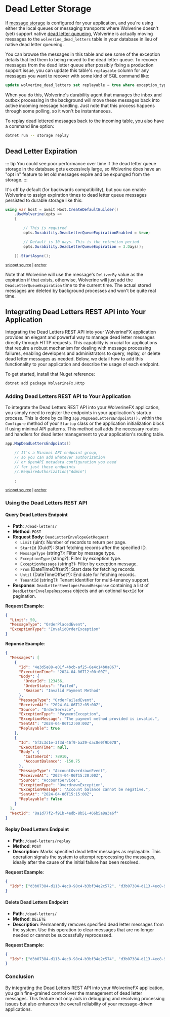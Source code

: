 # Dead Letter Storage

If [message storage](/guide/durability/) is configured for your application, and you're using either the local queues or messaging
transports where Wolverine doesn't (yet) support native [dead letter queueing](https://en.wikipedia.org/wiki/Dead_letter_queue), Wolverine is actually moving messages
to the `wolverine_dead_letters` table in your database in lieu of native dead letter queueing. 

You can browse the messages in this table and see some of the exception details that led them to being moved
to the dead letter queue. To recover messages from the dead letter queue after possibly fixing a production support
issue, you can update this table's `replayable` column for any messages you want to recover with some kind of
SQL command like:

```sql
update wolverine_dead_letters set replayable = true where exception_type = 'InvalidAccountException';
```

When you do this, Wolverine's durability agent that manages the inbox and outbox processing in the background
will move these messages back into active incoming message handling. Just note that this process happens
through some polling, so it won't be instantaneous.

To replay dead lettered messages back to the incoming table, you also have a command line option:

```bash
dotnet run -- storage replay
```

## Dead Letter Expiration <Badge type="tip" text="3.9" />

::: tip
You could see poor performance over time if the dead letter queue storage in the database gets excessively large,
so Wolverine does have an "opt in" feature to let old messages expire and be expunged from the storage.
:::

It's off by default (for backwards compatibility), but you can enable Wolverine to assign expiration times to dead letter
queue messages persisted to durable storage like this:

<!-- snippet: sample_enabling_dead_letter_queue_expiration -->
<a id='snippet-sample_enabling_dead_letter_queue_expiration'></a>
```cs
using var host = await Host.CreateDefaultBuilder()
    .UseWolverine(opts =>
    {

        // This is required
        opts.Durability.DeadLetterQueueExpirationEnabled = true;

        // Default is 10 days. This is the retention period
        opts.Durability.DeadLetterQueueExpiration = 3.Days();

    }).StartAsync();
```
<sup><a href='https://github.com/JasperFx/wolverine/blob/main/src/Testing/CoreTests/BootstrappingSamples.cs#L42-L56' title='Snippet source file'>snippet source</a> | <a href='#snippet-sample_enabling_dead_letter_queue_expiration' title='Start of snippet'>anchor</a></sup>
<!-- endSnippet -->

Note that Wolverine will use the message's `DeliverBy` value as the expiration if that exists, otherwise, Wolverine will
just add the `DeadLetterQueueExpiration` time to the current time. The actual stored messages are deleted by background
processes and won't be quite real time.

## Integrating Dead Letters REST API into Your Application

Integrating the Dead Letters REST API into your WolverineFX application provides an elegant and powerful way to manage dead letter messages directly through HTTP requests. This capability is crucial for applications that require a robust mechanism for dealing with message processing failures, enabling developers and administrators to query, replay, or delete dead letter messages as needed. Below, we detail how to add this functionality to your application and describe the usage of each endpoint.

To get started, install that Nuget reference:

```bash
dotnet add package WolverineFx.Http
```

### Adding Dead Letters REST API to Your Application

To integrate the Dead Letters REST API into your WolverineFX application, you simply need to register the endpoints in your application's startup process. This is done by calling `app.MapDeadLettersEndpoints();` within the `Configure` method of your `Startup` class or the application initialization block if using minimal API patterns. This method call adds the necessary routes and handlers for dead letter management to your application's routing table.

<!-- snippet: sample_register_dead_letter_endpoints -->
<a id='snippet-sample_register_dead_letter_endpoints'></a>
```cs
app.MapDeadLettersEndpoints()

    // It's a Minimal API endpoint group,
    // so you can add whatever authorization
    // or OpenAPI metadata configuration you need
    // for just these endpoints
    //.RequireAuthorization("Admin")

    ;
```
<sup><a href='https://github.com/JasperFx/wolverine/blob/main/src/Http/WolverineWebApi/Program.cs#L204-L214' title='Snippet source file'>snippet source</a> | <a href='#snippet-sample_register_dead_letter_endpoints' title='Start of snippet'>anchor</a></sup>
<!-- endSnippet -->

### Using the Dead Letters REST API

#### Query Dead Letters Endpoint

- **Path**: `/dead-letters/`
- **Method**: `POST`
- **Request Body**: `DeadLetterEnvelopeGetRequest`
  - `Limit` (uint): Number of records to return per page.
  - `StartId` (Guid?): Start fetching records after the specified ID.
  - `MessageType` (string?): Filter by message type.
  - `ExceptionType` (string?): Filter by exception type.
  - `ExceptionMessage` (string?): Filter by exception message.
  - `From` (DateTimeOffset?): Start date for fetching records.
  - `Until` (DateTimeOffset?): End date for fetching records.
  - `TenantId` (string?): Tenant identifier for multi-tenancy support.
- **Response**: `DeadLetterEnvelopesFoundResponse` containing a list of `DeadLetterEnvelopeResponse` objects and an optional `NextId` for pagination.

**Request Example**:

```json
{
  "Limit": 50,
  "MessageType": "OrderPlacedEvent",
  "ExceptionType": "InvalidOrderException"
}
```

**Reponse Example**:

```json
{
  "Messages": [
    {
      "Id": "4e3d5e88-e01f-4bcb-af25-6e4c14b0a867",
      "ExecutionTime": "2024-04-06T12:00:00Z",
      "Body": {
        "OrderId": 123456,
        "OrderStatus": "Failed",
        "Reason": "Invalid Payment Method"
      },
      "MessageType": "OrderFailedEvent",
      "ReceivedAt": "2024-04-06T12:05:00Z",
      "Source": "OrderService",
      "ExceptionType": "PaymentException",
      "ExceptionMessage": "The payment method provided is invalid.",
      "SentAt": "2024-04-06T12:00:00Z",
      "Replayable": true
    },
    {
      "Id": "5f2c3d1e-3f3d-46f9-ba29-dac8e0f9b078",
      "ExecutionTime": null,
      "Body": {
        "CustomerId": 78910,
        "AccountBalance": -150.75
      },
      "MessageType": "AccountOverdrawnEvent",
      "ReceivedAt": "2024-04-06T15:20:00Z",
      "Source": "AccountService",
      "ExceptionType": "OverdrawnException",
      "ExceptionMessage": "Account balance cannot be negative.",
      "SentAt": "2024-04-06T15:15:00Z",
      "Replayable": false
    }
  ],
  "NextId": "8a1d77f2-f91b-4edb-8b51-466b5a8a3a6f"
}
```

#### Replay Dead Letters Endpoint

- **Path**: `/dead-letters/replay`
- **Method**: `POST`
- **Description**: Marks specified dead letter messages as replayable. This operation signals the system to attempt reprocessing the messages, ideally after the cause of the initial failure has been resolved.

**Request Example**:

```json
{
  "Ids": ["d3b07384-d113-4ec8-98c4-b3bf34e2c572", "d3b07384-d113-4ec8-98c4-b3bf34e2c573"]
}
```

#### Delete Dead Letters Endpoint

- **Path**: `/dead-letters/`
- **Method**: `DELETE`
- **Description**: Permanently removes specified dead letter messages from the system. Use this operation to clear messages that are no longer needed or cannot be successfully reprocessed.

**Request Example**:

```json
{
  "Ids": ["d3b07384-d113-4ec8-98c4-b3bf34e2c574", "d3b07384-d113-4ec8-98c4-b3bf34e2c575"]
}
```

### Conclusion

By integrating the Dead Letters REST API into your WolverineFX application, you gain fine-grained control over the management of dead letter messages. This feature not only aids in debugging and resolving processing issues but also enhances the overall reliability of your message-driven applications.
